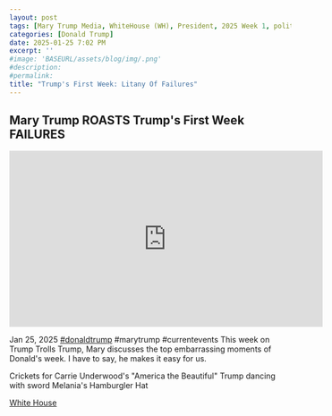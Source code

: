 ```yaml
---
layout: post
tags: [Mary Trump Media, WhiteHouse (WH), President, 2025 Week 1, politics]
categories: [Donald Trump]
date: 2025-01-25 7:02 PM
excerpt: ''
#image: 'BASEURL/assets/blog/img/.png'
#description:
#permalink:
title: "Trump's First Week: Litany Of Failures"
---
```



## Mary Trump ROASTS Trump's First Week FAILURES

<iframe width="560" height="315" src="https://www.youtube.com/embed/2oXDWGaVtTg?si=zkCxL_34mYmr5Vj1" title="YouTube video player" frameborder="0" allow="accelerometer; autoplay; clipboard-write; encrypted-media; gyroscope; picture-in-picture; web-share" referrerpolicy="strict-origin-when-cross-origin" allowfullscreen></iframe>

Jan 25, 2025  [#donaldtrump](https://www.whitehouse.gov/) #marytrump #currentevents
This week on Trump Trolls Trump, Mary discusses the top embarrassing moments of Donald's week. I have to say, he makes it easy for us. 

Crickets for Carrie Underwood's "America the Beautiful"
Trump dancing with sword 
Melania's Hamburgler Hat

[White House](https://www.whitehouse.gov/)

